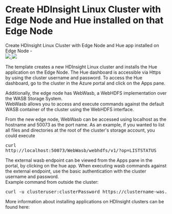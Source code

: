 # Create HDInsight Linux Cluster with Edge Node and Hue installed on that Edge Node

Create HDInsight Linux Cluster with Edge Node and Hue app installed on Edge Node -<br>
<a href="https://portal.azure.com/#create/Microsoft.Template/uri/https%3A%2F%2Fraw.githubusercontent.com%2FAzure%2Fazure-quickstart-templates%2Fmaster%2Fhdinsight-linux-with-hue-application%2Fazuredeploy.json" target="_blank">
    <img src="http://azuredeploy.net/deploybutton.png"/>
</a>
<a href="http://armviz.io/#/?load=https%3A%2F%2Fraw.githubusercontent.com%2FAzure%2Fazure-quickstart-templates%2Fmaster%2Fhdinsight-linux-with-hue-application%2Fazuredeploy.json" target="_blank">
    <img src="http://armviz.io/visualizebutton.png"/>
</a>

The template creates a new HDInsight Linux cluster and installs the Hue application on the Edge Node. 
The Hue dashboard is accessible via Https by using the cluster username and password.
To access the Hue dashboard, go to the cluster in the Azure portal and click on the Apps pane.

Additionally, the edge node has WebWasb, a WebHDFS implementation over the WASB Storage System. <br />
WebWasb allows you to access and execute commands against the default WASB container of the cluster using the WebHDFS interface.<br />

From the new edge node, WebWasb can be accessed using localhost as the hostname and 50073 as the port name.
As an example, if you wanted to list all files and directories at the root of the cluster's storage account, you could execute <pre>curl http://localhost:50073/WebWasb/webhdfs/v1/?op=LISTSTATUS</pre>

The external wasb endpoint can be viewed from the Apps pane in the portal, by clicking on the hue app. When executing wasb commands against the external endpoint, use the basic authentication with the cluster username and password.<br /> Example command from outside the cluster: 
<pre>curl -u clusteruser:clusterPassword https://clustername-was.apps.azurehdinsight.net:443/WebWasb/webhdfs/v1/?op=LISTSTATUS</pre>


More information about installing applications on HDInsight clusters can be found here: 
<a href="https://azure.microsoft.com/en-us/documentation/articles/hdinsight-apps-install-custom-applications" target="_blank">